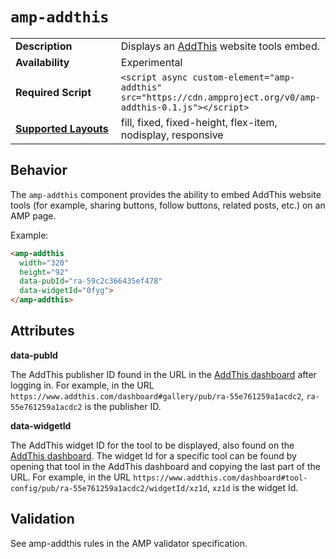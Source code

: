 <!---
Copyright 2015 The AMP HTML Authors. All Rights Reserved.

Licensed under the Apache License, Version 2.0 (the "License");
you may not use this file except in compliance with the License.
You may obtain a copy of the License at

      http://www.apache.org/licenses/LICENSE-2.0

Unless required by applicable law or agreed to in writing, software
distributed under the License is distributed on an "AS-IS" BASIS,
WITHOUT WARRANTIES OR CONDITIONS OF ANY KIND, either express or implied.
See the License for the specific language governing permissions and
limitations under the License.
-->

# <a name="amp-addthis"></a> `amp-addthis`

<table>
  <tr>
    <td width="40%"><strong>Description</strong></td>
    <td>Displays an <a href="https://www.addthis.com">AddThis</a> website tools embed.</td>
  </tr>
  <tr>
    <td width="40%"><strong>Availability</strong></td>
    <td>Experimental</td>
  </tr>
  <tr>
    <td width="40%"><strong>Required Script</strong></td>
    <td><code>&lt;script async custom-element="amp-addthis" src="https://cdn.ampproject.org/v0/amp-addthis-0.1.js">&lt;/script></code></td>
  </tr>
  <tr>
    <td class="col-fourty"><strong><a href="https://www.ampproject.org/docs/guides/responsive/control_layout.html">Supported Layouts</a></strong></td>
    <td>fill, fixed, fixed-height, flex-item, nodisplay, responsive</td>
  </tr>
</table>

## Behavior

The `amp-addthis` component provides the ability to embed AddThis website tools (for example, 
sharing buttons, follow buttons, related posts, etc.) on an AMP page.

Example:
```html
<amp-addthis
  width="320"
  height="92"
  data-pubId="ra-59c2c366435ef478"
  data-widgetId="0fyg">
</amp-addthis>
```

## Attributes

**data-pubId**

The AddThis publisher ID found in the URL in the [AddThis dashboard](https://addthis.com/dashboard)
after logging in. For example, in the URL `https://www.addthis.com/dashboard#gallery/pub/ra-55e761259a1acdc2`,
`ra-55e761259a1acdc2` is the publisher ID.

**data-widgetId**

The AddThis widget ID for the tool to be displayed, also found on the [AddThis dashboard](https://addthis.com/dashboard).
The widget Id for a specific tool can be found by opening that tool in the AddThis dashboard and
copying the last part of the URL. For example, in the URL `https://www.addthis.com/dashboard#tool-config/pub/ra-55e761259a1acdc2/widgetId/xz1d`,
`xz1d` is the widget Id.

## Validation

See amp-addthis rules in the AMP validator specification.
